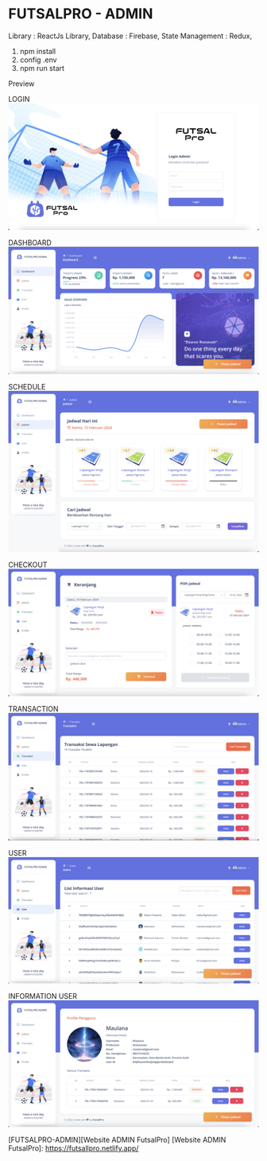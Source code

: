 # FUTSALPRO - ADMIN

Library : ReactJs Library,
Database : Firebase,
State Management : Redux,

1. npm install
2. config .env
3. npm run start

Preview

LOGIN
![Preview](./preview/login.png)

DASHBOARD
![Preview](./preview/dashboard.jpg)

SCHEDULE
![Preview](./preview/schedule.jpg)

CHECKOUT
![Preview](./preview/checkout.png)

TRANSACTION
![Preview](./preview/listTransaction.png)

USER
![Preview](./preview/listUser.png)

INFORMATION USER
![Preview](./preview/informationUser.png)

[FUTSALPRO-ADMIN][Website ADMIN FutsalPro]
[Website ADMIN FutsalPro]: https://futsallpro.netlify.app/
